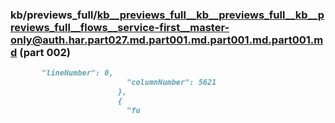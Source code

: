 ### kb/previews_full/kb__previews_full__kb__previews_full__kb__previews_full__flows__service-first__master-only@auth.har.part027.md.part001.md.part001.md.part001.md (part 002)

```md
       "lineNumber": 0,
                          "columnNumber": 5621
                        },
                        {
                          "fu
```

```
